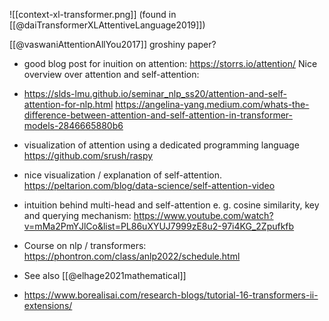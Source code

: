 
![[context-xl-transformer.png]]
(found in [[@daiTransformerXLAttentiveLanguage2019]])

[[@vaswaniAttentionAllYou2017]]
groshiny paper?


- good blog post for inuition on attention: https://storrs.io/attention/
Nice overview over attention and self-attention:
- https://slds-lmu.github.io/seminar_nlp_ss20/attention-and-self-attention-for-nlp.html
https://angelina-yang.medium.com/whats-the-difference-between-attention-and-self-attention-in-transformer-models-2846665880b6

- visualization of attention using a dedicated programming language https://github.com/srush/raspy
- nice visualization / explanation of self-attention. https://peltarion.com/blog/data-science/self-attention-video

- intuition behind multi-head and self-attention e. g. cosine similarity, key and querying mechanism: https://www.youtube.com/watch?v=mMa2PmYJlCo&list=PL86uXYUJ7999zE8u2-97i4KG_2Zpufkfb
- Course on nlp / transformers: https://phontron.com/class/anlp2022/schedule.html
- See also [[@elhage2021mathematical]]
- https://www.borealisai.com/research-blogs/tutorial-16-transformers-ii-extensions/